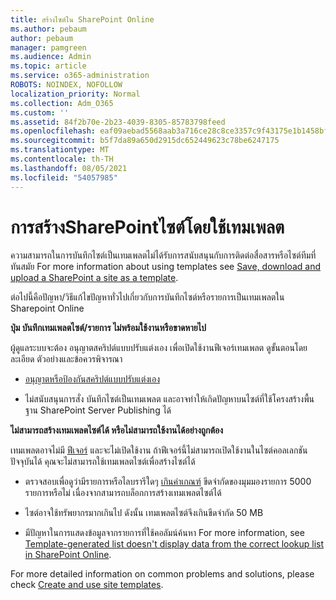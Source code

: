 ```yaml
---
title: สร้างไซต์ใน SharePoint Online
ms.author: pebaum
author: pebaum
manager: pamgreen
ms.audience: Admin
ms.topic: article
ms.service: o365-administration
ROBOTS: NOINDEX, NOFOLLOW
localization_priority: Normal
ms.collection: Adm_O365
ms.custom: ''
ms.assetid: 84f2b70e-2b23-4039-8305-85783798feed
ms.openlocfilehash: eaf09aebad5568aab3a716ce28c8ce3357c9f43175e1b1458bfcd43fd95a71fa
ms.sourcegitcommit: b5f7da89a650d2915dc652449623c78be6247175
ms.translationtype: MT
ms.contentlocale: th-TH
ms.lasthandoff: 08/05/2021
ms.locfileid: "54057985"
---
```

# <a name="create-sharepoint-sites-using-templates"></a>การสร้างSharePointไซต์โดยใช้เทมเพลต

ความสามารถในการบันทึกไซต์เป็นเทมเพลตไม่ได้รับการสนับสนุนกับการติดต่อสื่อสารหรือไซต์ทีมที่ทันสมัย For more information about using templates see [Save, download and upload a SharePoint a site as a template](https://docs.microsoft.com/sharepoint/dev/general-development/save-download-and-upload-a-sharepoint-site-as-a-template).

ต่อไปนี้คือปัญหา/วิธีแก้ไขปัญหาทั่วไปเกี่ยวกับการบันทึกไซต์หรือรายการเป็นเทมเพลตใน Sharepoint Online 

**ปุ่ม บันทึกเทมเพลตไซต์/รายการ ไม่พร้อมใช้งานหรือขาดหายไป**

ผู้ดูแลระบบจะต้อง อนุญาตสคริปต์แบบปรับแต่งเอง เพื่อเปิดใช้งานฟีเจอร์เทมเพลต ดูขั้นตอนโดยละเอียด ตัวอย่างและข้อควรพิจารณา 

- [อนุญาตหรือป้องกันสคริปต์แบบปรับแต่งเอง](https://docs.microsoft.com/sharepoint/allow-or-prevent-custom-script)

- ไม่สนับสนุนการสั่ง บันทึกไซต์เป็นเทมเพลต และอาจทําให้เกิดปัญหาบนไซต์ที่ใช้โครงสร้างพื้นฐาน SharePoint Server Publishing ได้

**ไม่สามารถสร้างเทมเพลตไซต์ได้ หรือไม่สามารถใช้งานได้อย่างถูกต้อง**

เทมเพลตอาจไม่มี [ฟีเจอร์](https://social.technet.microsoft.com/wiki/contents/articles/14423.sharepoint-2013-existing-features-guid.aspx) และจะไม่เปิดใช้งาน ถ้าฟีเจอร์นี้ไม่สามารถเปิดใช้งานในไซต์คอลเลกชันปัจจุบันได้ คุณจะไม่สามารถใช้เทมเพลตไซต์เพื่อสร้างไซต์ได้

- ตรวจสอบเพื่อดูว่ามีรายการหรือไลบรารีใดๆ [เกินค่าเกณฑ์](https://support.office.com/article/Manage-large-lists-and-libraries-in-SharePoint-B8588DAE-9387-48C2-9248-C24122F07C59) ขีดจํากัดของมุมมองรายการ 5000 รายการหรือไม่ เนื่องจากสามารถบล็อกการสร้างเทมเพลตไซต์ได้

- ไซต์อาจใช้ทรัพยากรมากเกินไป ดังนั้น เทมเพลตไซต์จึงเกินขีดจํากัด 50 MB


- มีปัญหาในการแสดงข้อมูลจากรายการที่ใช้คอลัมน์ค้นหา For more information, see [Template-generated list doesn't display data from the correct lookup list in SharePoint Online](https://docs.microsoft.com/sharepoint/support/lists-and-libraries/template-generated-list-incorrect-data).

For more detailed information on common problems and solutions, please check [Create and use site templates](https://support.office.com/article/Create-and-use-site-templates-60371B0F-00E0-4C49-A844-34759EBDD989).



